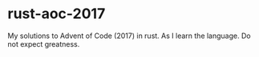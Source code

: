 # rust-aoc-2017
My solutions to Advent of Code (2017) in rust. As I learn the language. Do not expect greatness.
